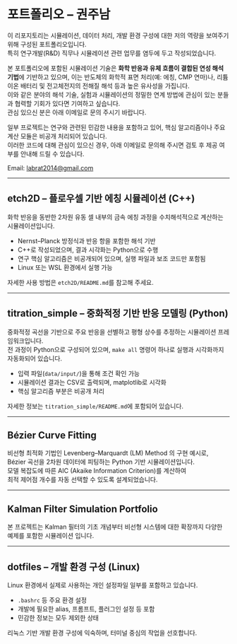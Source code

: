 # 포트폴리오 – 권주남

이 리포지토리는 시뮬레이션, 데이터 처리, 개발 환경 구성에 대한 저의 역량을 보여주기 위해 구성된 포트폴리오입니다.  
특히 연구개발(R&D) 직무나 시뮬레이션 관련 업무를 염두에 두고 작성되었습니다.

본 포트폴리오에 포함된 시뮬레이션 기술은 **화학 반응과 유체 흐름이 결합된 연성 해석 기법**에 기반하고 있으며,
이는 반도체의 화학적 표면 처리(예: 에칭, CMP 연마)나, 리튬이온 배터리 및 전고체전지의 전해질 해석 등과 높은 유사성을 가집니다.  
이와 같은 분야의 해석 기술, 실험과 시뮬레이션의 정밀한 연계 방법에 관심이 있는 분들과 협력할 기회가 있다면 기여하고 싶습니다.  
관심 있으신 분은 아래 이메일로 문의 주시기 바랍니다.

일부 프로젝트는 연구와 관련된 민감한 내용을 포함하고 있어, 핵심 알고리즘이나 주요 계산 모듈은 비공개 처리되어 있습니다.  
이러한 코드에 대해 관심이 있으신 경우, 아래 이메일로 문의해 주시면 검토 후 제공 여부를 안내해 드릴 수 있습니다.

Email: labrat2014@gmail.com

---

## etch2D – 플로우셀 기반 에칭 시뮬레이션 (C++)

화학 반응을 동반한 2차원 유동 셀 내부의 금속 에칭 과정을 수치해석적으로 계산하는 시뮬레이션입니다.

- Nernst–Planck 방정식과 반응 항을 포함한 해석 기반
- C++로 작성되었으며, 결과 시각화는 Python으로 수행
- 연구 핵심 알고리즘은 비공개되어 있으며, 실행 파일과 보조 코드만 포함됨
- Linux 또는 WSL 환경에서 실행 가능

자세한 사용 방법은 `etch2D/README.md`를 참고해 주세요.

---

## titration_simple – 중화적정 기반 반응 모델링 (Python)

중화적정 곡선을 기반으로 주요 반응을 선별하고 평형 상수를 추정하는 시뮬레이션 프레임워크입니다.  
전 과정이 Python으로 구성되어 있으며, `make all` 명령어 하나로 실행과 시각화까지 자동화되어 있습니다.

- 입력 파일(`data/input/`)을 통해 조건 확인 가능
- 시뮬레이션 결과는 CSV로 출력되며, matplotlib로 시각화
- 핵심 알고리즘 부분은 비공개 처리

자세한 정보는 `titration_simple/README.md`에 포함되어 있습니다.

---

## Bézier Curve Fitting

비선형 최적화 기법인 Levenberg–Marquardt (LM) Method 의 구현 예시로,  
Bézier 곡선을 2차원 데이터에 피팅하는 Python 기반 시뮬레이션입니다.  
모델 복잡도에 따른 AIC (Akaike Information Criterion)를 계산하여  
최적 제어점 개수를 자동 선택할 수 있도록 설계되었습니다.

---

## Kalman Filter Simulation Portfolio

본 프로젝트는 Kalman 필터의 기초 개념부터 비선형 시스템에 대한 확장까지 다양한 예제를 포함한 시뮬레이션 입니다.  

---

## dotfiles – 개발 환경 구성 (Linux)

Linux 환경에서 실제로 사용하는 개인 설정파일 일부를 포함하고 있습니다.

- `.bashrc` 등 주요 환경 설정
- 개발에 필요한 alias, 프롬프트, 플러그인 설정 등 포함
- 민감한 정보는 모두 제외한 상태

리눅스 기반 개발 환경 구성에 익숙하며, 터미널 중심의 작업을 선호합니다.

